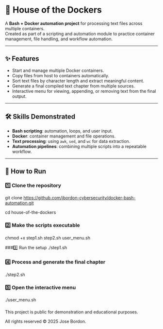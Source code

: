 # 🐳 House of the Dockers
A **Bash + Docker automation project** for processing text files across multiple containers.  
Created as part of a scripting and automation module to practice container management, file handling, and workflow automation.

---

## ✨ Features
- Start and manage multiple Docker containers.
- Copy files from host to containers automatically.
- Sort text files by character length and extract meaningful content.
- Generate a final compiled text chapter from multiple sources.
- Interactive menu for viewing, appending, or removing text from the final output.

---

## 🛠 Skills Demonstrated
- **Bash scripting**: automation, loops, and user input.  
- **Docker**: container management and file operations.  
- **Text processing**: using `awk`, `sed`, and `wc` for data extraction.  
- **Automation pipelines**: combining multiple scripts into a repeatable workflow.  

---

## 🚀 How to Run

### 1️⃣ Clone the repository

git clone https://github.com/jbordon-cybersecurity/docker-bash-automation.git

cd house-of-the-dockers

### 2️⃣ Make the scripts executable

chmod +x step1.sh step2.sh user_menu.sh

###3️⃣ Run the setup
./step1.sh


### 4️⃣ Process and generate the final chapter

./step2.sh

### 5️⃣ Open the interactive menu

./user_menu.sh

###

This project is public for demonstration and educational purposes.

All rights reserved © 2025 Jose Bordon.
